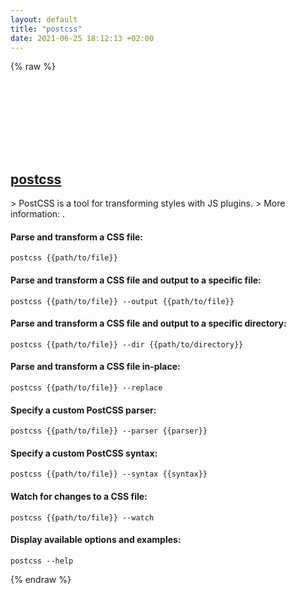 ```yaml
---
layout: default
title: "postcss"
date: 2021-06-25 18:12:13 +02:00
---
```

{% raw %}
<h2 id="postcss">
  <a href="/en/common/postcss.html">postcss</a> <a href="#postcss"><svg class="icon">
    <use href="/assets/images/unicode_sprite.svg#link" />
  </svg></a>
</h2>
> PostCSS is a tool for transforming styles with JS plugins.
> More information: <https://postcss.org>.

#### Parse and transform a CSS file:
```shell
postcss {{path/to/file}}
```
#### Parse and transform a CSS file and output to a specific file:
```shell
postcss {{path/to/file}} --output {{path/to/file}}
```
#### Parse and transform a CSS file and output to a specific directory:
```shell
postcss {{path/to/file}} --dir {{path/to/directory}}
```
#### Parse and transform a CSS file in-place:
```shell
postcss {{path/to/file}} --replace
```
#### Specify a custom PostCSS parser:
```shell
postcss {{path/to/file}} --parser {{parser}}
```
#### Specify a custom PostCSS syntax:
```shell
postcss {{path/to/file}} --syntax {{syntax}}
```
#### Watch for changes to a CSS file:
```shell
postcss {{path/to/file}} --watch
```
#### Display available options and examples:
```shell
postcss --help
```
{% endraw %}